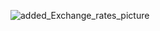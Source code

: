![added_Exchange_rates_picture](https://github.com/user-attachments/assets/aab3963b-e8c5-4b80-b4fc-b5eaa741d481)
